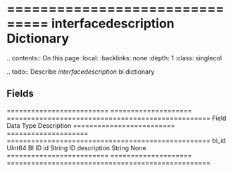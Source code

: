 

===============================
interfacedescription Dictionary
===============================

.. contents:: On this page
    :local:
    :backlinks: none
    :depth: 1
    :class: singlecol

.. todo::
    Describe *interfacedescription* bi dictionary

Fields
------

========================= ==================== ==================================================
Field                     Data Type            Description
========================= ==================== ==================================================
bi_id                     UInt64               BI ID
id                        String               ID
description               String               None
========================= ==================== ==================================================

